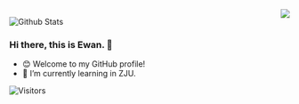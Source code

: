 <img align='right' src="https://github-readme-stats.vercel.app/api?username=Ewan-K&hide_border=true&show_icons=true&theme=radical)">

![Github Stats](https://github-readme-stats.vercel.app/api?username=Ewan-K&show_icons=true&hide_border=true&theme=dracula)

### Hi there, this is Ewan. 👋
- 😊 Welcome to my GitHub profile!
- 🌱 I’m currently learning in ZJU.

![Visitors](https://visitor-badge.laobi.icu/badge?page_id=Ewan-K)



